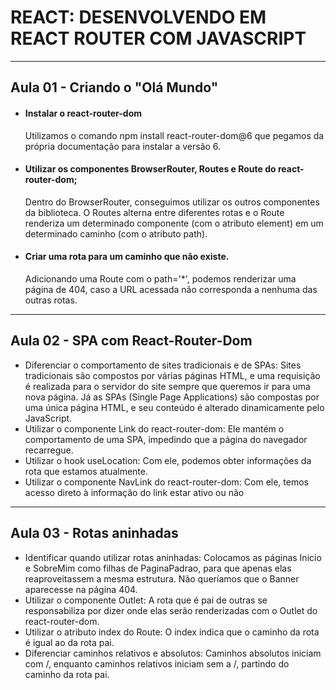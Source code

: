 # REACT: DESENVOLVENDO EM REACT ROUTER COM JAVASCRIPT

---

## Aula 01 - Criando o "Olá Mundo"
<ul>
  <li>
    <h4>Instalar o react-router-dom</h4>
    <p>Utilizamos o comando npm install react-router-dom@6 que pegamos da própria documentação para instalar a versão 6.</p>
  </li>
  <li>
    <h4>Utilizar os componentes BrowserRouter, Routes e Route do react-router-dom;</h4>
    <p>Dentro do BrowserRouter, conseguimos utilizar os outros componentes da biblioteca. O Routes alterna entre diferentes rotas e o Route renderiza um determinado componente (com o atributo element) em um determinado caminho (com o atributo path).</p>
  </li>
  <li>
    <h4>Criar uma rota para um caminho que não existe.</h4>
    <p>Adicionando uma Route com o path='*', podemos renderizar uma página de 404, caso a URL acessada não corresponda a nenhuma das outras rotas.</p>
  </li>
</ul>

---

## Aula 02 - SPA com React-Router-Dom
<ul>
  <li>Diferenciar o comportamento de sites tradicionais e de SPAs: Sites tradicionais são compostos por várias páginas HTML, e uma requisição é realizada para o servidor do site sempre que queremos ir para uma nova página. Já as SPAs (Single Page Applications) são compostas por uma única página HTML, e seu conteúdo é alterado dinamicamente pelo JavaScript.</li>
  <li>Utilizar o componente Link do react-router-dom: Ele mantém o comportamento de uma SPA, impedindo que a página do navegador recarregue.</li>
  <li>Utilizar o hook useLocation: Com ele, podemos obter informações da rota que estamos atualmente.</li>
  <li>Utilizar o componente NavLink do react-router-dom: Com ele, temos acesso direto à informação do link estar ativo ou não</li>
</ul>

--- 

## Aula 03 - Rotas aninhadas
<ul>
  <li>Identificar quando utilizar rotas aninhadas: Colocamos as páginas Inicio e SobreMim como filhas de PaginaPadrao, para que apenas elas reaproveitassem a mesma estrutura. Não queríamos que o Banner aparecesse na página 404.</li>
  <li>Utilizar o componente Outlet: A rota que é pai de outras se responsabiliza por dizer onde elas serão renderizadas com o Outlet do react-router-dom.</li>
  <li>Utilizar o atributo index do Route: O index indica que o caminho da rota é igual ao da rota pai.</li>
  <li>Diferenciar caminhos relativos e absolutos: Caminhos absolutos iniciam com /, enquanto caminhos relativos iniciam sem a /, partindo do caminho da rota pai.</li>
</ul>

